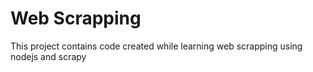 # Web Scrapping
This project contains code created while learning web scrapping using nodejs and scrapy
